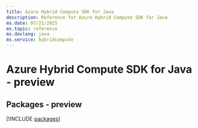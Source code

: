 ```yaml
---
title: Azure Hybrid Compute SDK for Java
description: Reference for Azure Hybrid Compute SDK for Java
ms.date: 07/21/2025
ms.topic: reference
ms.devlang: java
ms.service: hybridcompute
---
```

# Azure Hybrid Compute SDK for Java - preview
## Packages - preview
[!INCLUDE [packages](hybrid-compute-index.md)]